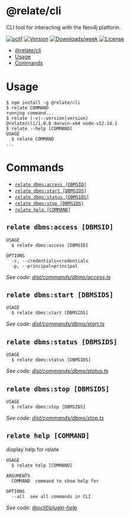 # @relate/cli

CLI tool for interacting with the Neo4j platform.

[![oclif](https://img.shields.io/badge/cli-oclif-brightgreen.svg)](https://oclif.io)
[![Version](https://img.shields.io/npm/v/cli.svg)](https://npmjs.org/package/cli)
[![Downloads/week](https://img.shields.io/npm/dw/cli.svg)](https://npmjs.org/package/cli)
[![License](https://img.shields.io/npm/l/cli.svg)](https://github.com/neo-technology/daedalus/blob/master/package.json)

<!-- toc -->
* [@relate/cli](#relatecli)
* [Usage](#usage)
* [Commands](#commands)
<!-- tocstop -->

# Usage

<!-- usage -->
```sh-session
$ npm install -g @relate/cli
$ relate COMMAND
running command...
$ relate (-v|--version|version)
@relate/cli/1.0.0 darwin-x64 node-v12.14.1
$ relate --help [COMMAND]
USAGE
  $ relate COMMAND
...
```
<!-- usagestop -->

# Commands

<!-- commands -->
* [`relate dbms:access [DBMSID]`](#relate-dbmsaccess-dbmsid)
* [`relate dbms:start [DBMSIDS]`](#relate-dbmsstart-dbmsids)
* [`relate dbms:status [DBMSIDS]`](#relate-dbmsstatus-dbmsids)
* [`relate dbms:stop [DBMSIDS]`](#relate-dbmsstop-dbmsids)
* [`relate help [COMMAND]`](#relate-help-command)

## `relate dbms:access [DBMSID]`

```
USAGE
  $ relate dbms:access [DBMSID]

OPTIONS
  -c, --credentials=credentials
  -p, --principal=principal
```

_See code: [dist/commands/dbms/access.ts](https://github.com/neo-technology/daedalus/blob/v1.0.0/dist/commands/dbms/access.ts)_

## `relate dbms:start [DBMSIDS]`

```
USAGE
  $ relate dbms:start [DBMSIDS]
```

_See code: [dist/commands/dbms/start.ts](https://github.com/neo-technology/daedalus/blob/v1.0.0/dist/commands/dbms/start.ts)_

## `relate dbms:status [DBMSIDS]`

```
USAGE
  $ relate dbms:status [DBMSIDS]
```

_See code: [dist/commands/dbms/status.ts](https://github.com/neo-technology/daedalus/blob/v1.0.0/dist/commands/dbms/status.ts)_

## `relate dbms:stop [DBMSIDS]`

```
USAGE
  $ relate dbms:stop [DBMSIDS]
```

_See code: [dist/commands/dbms/stop.ts](https://github.com/neo-technology/daedalus/blob/v1.0.0/dist/commands/dbms/stop.ts)_

## `relate help [COMMAND]`

display help for relate

```
USAGE
  $ relate help [COMMAND]

ARGUMENTS
  COMMAND  command to show help for

OPTIONS
  --all  see all commands in CLI
```

_See code: [@oclif/plugin-help](https://github.com/oclif/plugin-help/blob/v2.2.3/src/commands/help.ts)_
<!-- commandsstop -->
